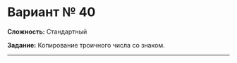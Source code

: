 # Вариант № 40
**Сложность:** Стандартный

**Задание:**  Копирование троичного числа со знаком.

---